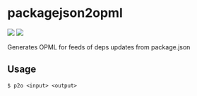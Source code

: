 # packagejson2opml

[![](https://img.shields.io/travis/USER/REPO.svg?style=flat-square)](https://travis-ci.org/fand/p2o)
[![](https://img.shields.io/npm/v/npm.svg?style=flat-square)](https://www.npmjs.com/package/p2o)

Generates OPML for feeds of deps updates from package.json

## Usage

```
$ p2o <input> <output>
```
